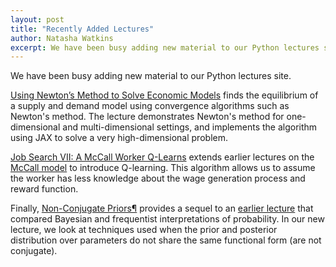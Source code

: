 ```yaml
---
layout: post
title: "Recently Added Lectures"
author: Natasha Watkins
excerpt: We have been busy adding new material to our Python lectures site.
---
```


We have been busy adding new material to our Python lectures site.

[Using Newton’s Method to Solve Economic Models](https://python.quantecon.org/newton_method.html) finds the equilibrium of a supply and demand model using convergence algorithms such as Newton's method. The lecture demonstrates Newton's method for one-dimensional and multi-dimensional settings, and implements the algorithm using JAX to solve a very high-dimensional problem.

[Job Search VII: A McCall Worker Q-Learns](https://python.quantecon.org/mccall_q.html) extends earlier lectures on the [McCall model](https://python.quantecon.org/mccall_model.html) to introduce Q-learning. This algorithm allows us to assume the worker has less knowledge about the wage generation process and reward function.

Finally, [Non-Conjugate Priors¶](https://python.quantecon.org/bayes_nonconj.html) provides a sequel to an [earlier lecture](https://python.quantecon.org/prob_meaning.html) that compared Bayesian and frequentist interpretations of probability. In our new lecture, we look at techniques used when the prior and posterior distribution over parameters do not share the same functional form (are not conjugate).